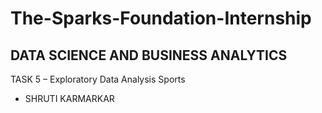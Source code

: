 # The-Sparks-Foundation-Internship
## DATA SCIENCE AND BUSINESS ANALYTICS
TASK 5 – Exploratory Data Analysis Sports
- SHRUTI KARMARKAR

